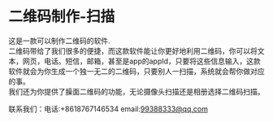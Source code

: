 # 二维码制作-扫描
这是一款可以制作二维码的软件.  
二维码带给了我们很多的便捷，而这款软件能让你更好地利用二维码，你可以将文本，网页，电话。短信，邮箱，甚至是app的appId，只要将这些信息输入，这款软件就会为你生成一个独一无二的二维码，只要别人一扫描，系统就会帮你做对应的事。  
我们还为你提供了臊面二维码的功能，无论摄像头扫描还是相册选择二维码扫描。  

联系我们：电话:+8618767146534 email:99388333@qq.com
